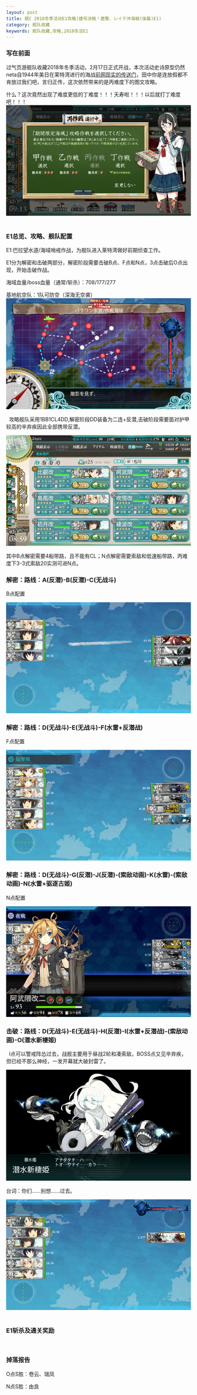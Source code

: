 ```yaml
---
layout: post
title: 舰C 2018冬季活动E1攻略(捷号決戦！邀撃、レイテ沖海戦(後篇)E1)
category: 舰队收藏
keywords: 舰队收藏,攻略,2018冬活E1
---
```

### 写在前面
 
过气页游舰队收藏2018年冬季活动，2月17日正式开战，本次活动史诗原型仍然neta自1944年美日在莱特湾进行的海战[前网现实的传送门](https://zh.wikipedia.org/wiki/%E9%9B%B7%E4%BC%8A%E6%B3%B0%E7%81%A3%E6%B5%B7%E6%88%B0)，田中你是连放假都不肯放过我们吧，言归正传，这次依然带来的是丙难度下的图文攻略。
   
什么？这次竟然出现了难度更低的丁难度！！！夭寿啦！！！以后就打丁难度吧！！！
   
![难度图](https://raw.githubusercontent.com/XSG-Windy/XSG-Windy.github.io/master/_posts/picdata-no%20artical/kancolle-2018winter1001.png)
   
### E1总览、攻略、舰队配置

E1:巴拉望水道/海域哨戒作战，为舰队进入莱特湾做好前期侦查工作。

E1分为解密和击破两部分，解密阶段需要击破B点、F点和N点，3点击破后O点出现，开始击破作战。
   
海域血量/boss血量（通常/斩杀）：708/177/277
   
基地航空队：1队可防空（深海无空袭）
   
   
![海图](https://raw.githubusercontent.com/XSG-Windy/XSG-Windy.github.io/master/_posts/picdata-no%20artical/kancolle-2018winter1008.png)
   
   
攻略舰队采用1BB1CL4DD,解密阶段DD装备为二连+反潜,击破阶段需要面对护甲较高的辛弃疾因此全部携带反潜。


![舰队配置](https://raw.githubusercontent.com/XSG-Windy/XSG-Windy.github.io/master/_posts/picdata-no%20artical/kancolle-2018winter1004.png)
   
   
其中B点解密需要4船带路，且不能有CL；N点解密需要索敌和低速船带路，丙难度下3-3式索敌20实测可进N点。
   
### 解密：路线：A(反潜)-B(反潜)-C(无战斗)

B点配置
 
![B配置](https://raw.githubusercontent.com/XSG-Windy/XSG-Windy.github.io/master/_posts/picdata-no%20artical/kancolle-2018winter1007.png)
   
### 解密：路线：D(无战斗)-E(无战斗)-F(水雷+反潜战)

F点配置


![F配置](https://raw.githubusercontent.com/XSG-Windy/XSG-Windy.github.io/master/_posts/picdata-no%20artical/kancolle-2018winter1002.png)

### 解密：路线：D(无战斗)-G(反潜)-J(反潜)-(索敌动画)-K(水雷)-(索敌动画)-N(水雷+驱逐古姬)

N点配置


![N配置](https://raw.githubusercontent.com/XSG-Windy/XSG-Windy.github.io/master/_posts/picdata-no%20artical/kancolle-2018winter1006.png)

### 击破：路线：D(无战斗)-E(无战斗)-H(反潜)-I(水雷+反潜战)-(索敌动画)-O(潜水新棲姬)
 
I点可以警戒阵怂过去，战舰主要用于昼战2轮和凑索敌，BOSS点又见辛弃疾，但已经不那么神经，一发开幕就大破封雷了。


![O配置1](https://raw.githubusercontent.com/XSG-Windy/XSG-Windy.github.io/master/_posts/picdata-no%20artical/kancolle-2018winter1009.png)

台词：你们……别想……过去。


![O配置2](https://raw.githubusercontent.com/XSG-Windy/XSG-Windy.github.io/master/_posts/picdata-no%20artical/kancolle-2018winter1010.png)
  
### E1斩杀及通关奖励
 
### 掉落报告

O点S胜：卷云、瑞凤

N点S胜：由良
